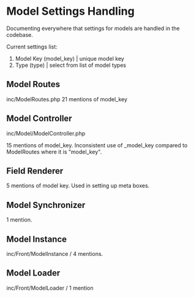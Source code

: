 # Model Settings Handling

Documenting everywhere that settings for models are handled in the codebase.

Current settings list:

1. Model Key (model_key) | unique model key
2. Type (type) | select from list of model types

## Model Routes

inc/ModelRoutes.php
21 mentions of model_key

## Model Controller 

inc/Model/ModelController.php

15 mentions of model_key. Inconsistent use of _model_key compared to ModelRoutes where it is "model_key". 

## Field Renderer

5 mentions of model key. Used in setting up meta boxes.

## Model Synchronizer

1 mention.

## Model Instance

inc/Front/ModelInstance / 4 mentions.

## Model Loader 

inc/Front/ModelLoader / 1 mention
